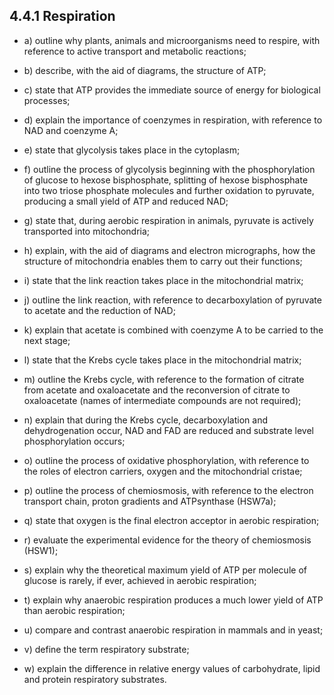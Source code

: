 4.4.1 Respiration
---

* a) outline why plants, animals and microorganisms need to respire, with reference to active transport and metabolic reactions;

* b) describe, with the aid of diagrams, the structure of ATP;

* c) state that ATP provides the immediate source of energy for biological processes;

* d) explain the importance of coenzymes in respiration, with reference to NAD and coenzyme A;

* e) state that glycolysis takes place in the cytoplasm;

* f) outline the process of glycolysis beginning with the phosphorylation of glucose to hexose bisphosphate, splitting of hexose bisphosphate into two triose phosphate molecules and further oxidation to pyruvate, producing a small yield of ATP and reduced NAD;

* g) state that, during aerobic respiration in animals, pyruvate is actively transported into mitochondria;

* h) explain, with the aid of diagrams and electron micrographs, how the structure of mitochondria enables them to carry out their functions;

* i) state that the link reaction takes place in the mitochondrial matrix;

* j) outline the link reaction, with reference to decarboxylation of pyruvate to acetate and the reduction of NAD;

* k) explain that acetate is combined with coenzyme A to be carried to the next stage;

* l) state that the Krebs cycle takes place in the mitochondrial matrix;

* m) outline the Krebs cycle, with reference to the formation of citrate from acetate and oxaloacetate and the reconversion of citrate to oxaloacetate (names of intermediate compounds are not required);

* n) explain that during the Krebs cycle, decarboxylation and dehydrogenation occur, NAD and FAD are reduced and substrate level phosphorylation occurs;

* o) outline the process of oxidative phosphorylation, with reference to the roles of electron carriers, oxygen and the mitochondrial cristae;

* p) outline the process of chemiosmosis, with reference to the electron transport chain, proton gradients and ATPsynthase (HSW7a);

* q) state that oxygen is the final electron acceptor in aerobic respiration;

* r) evaluate the experimental evidence for the theory of chemiosmosis (HSW1);

* s) explain why the theoretical maximum yield of ATP per molecule of glucose is rarely, if ever, achieved in aerobic respiration;

* t) explain why anaerobic respiration produces a much lower yield of ATP than aerobic respiration;

* u) compare and contrast anaerobic respiration in mammals and in yeast;

* v) define the term respiratory substrate;

* w) explain the difference in relative energy values of carbohydrate, lipid and protein respiratory substrates.
